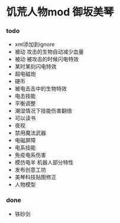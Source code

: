 # 饥荒人物mod 御坂美琴

### todo
- xml添加到ignore
- 被动 攻击的生物自动减少血量
- 被动 被攻击的时候闪电特效
- 某时某刻闪电特效
- 超电磁炮
- 硬币
- 被电击击中的生物特效
- 电击技能
- 平衡调整
- 潮湿情况下技能伤害翻倍
- 可以读书
- 夜视
- 禁用魔法武器
- 电磁屏障
- 电系技能
- 免疫电系伤害
- 模仿电羊 机器人部分特性
- 发布创意工坊
- 美琴科技贴图修正
- 人物模型
### done
- 铁砂剑
